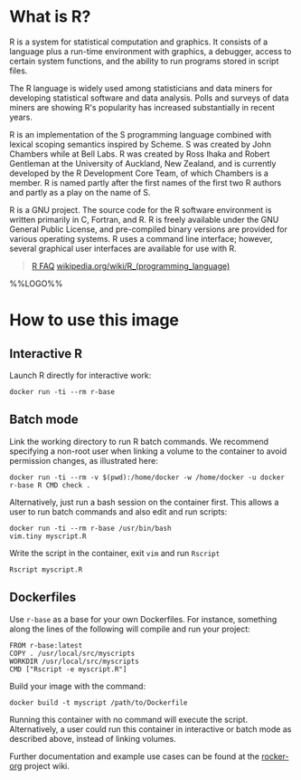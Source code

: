 # What is R?

R is a system for statistical computation and graphics. It consists of a
language plus a run-time environment with graphics, a debugger, access to
certain system functions, and the ability to run programs stored in script
files.

The R language is widely used among statisticians and data miners for
developing statistical software and data analysis. Polls and surveys of data
miners are showing R's popularity has increased substantially in recent
years.

R is an implementation of the S programming language combined with lexical
scoping semantics inspired by Scheme. S was created by John Chambers while at
Bell Labs. R was created by Ross Ihaka and Robert Gentleman at the University
of Auckland, New Zealand, and is currently developed by the R Development
Core Team, of which Chambers is a member. R is named partly after the first
names of the first two R authors and partly as a play on the name of S.

R is a GNU project. The source code for the R software environment is written
primarily in C, Fortran, and R. R is freely available under the GNU General
Public License, and pre-compiled binary versions are provided for various
operating systems. R uses a command line interface; however, several
graphical user interfaces are available for use with R. 

> [R FAQ](http://cran.r-project.org/doc/FAQ/R-FAQ.html#What-is-R_003f)
> [wikipedia.org/wiki/R_(programming_language)](http://en.wikipedia.org/wiki/R_(programming_language))

%%LOGO%%

# How to use this image

## Interactive R ##

Launch R directly for interactive work:

    docker run -ti --rm r-base

## Batch mode ##

Link the working directory to run R batch commands. We recommend specifying a non-root user when linking a volume to the container to avoid permission changes, as illustrated here:

    docker run -ti --rm -v $(pwd):/home/docker -w /home/docker -u docker r-base R CMD check .

Alternatively, just run a bash session on the container first.  This allows a user to run batch commands and also edit and run scripts:

    docker run -ti --rm r-base /usr/bin/bash
    vim.tiny myscript.R

Write the script in the container, exit `vim` and run `Rscript`

    Rscript myscript.R


## Dockerfiles ##

Use `r-base` as a base for your own Dockerfiles. For instance, something along the lines of the following will compile and run your project:

    FROM r-base:latest
    COPY . /usr/local/src/myscripts
    WORKDIR /usr/local/src/myscripts
    CMD ["Rscript -e myscript.R"]

Build your image with the command:

    docker build -t myscript /path/to/Dockerfile

Running this container with no command will execute the script. Alternatively, a user could run this container in interactive or batch mode as described above, instead of linking volumes.



Further documentation and example use cases can be found at the [rocker-org](https://github.com/rocker-org/rocker/wiki) project wiki.

